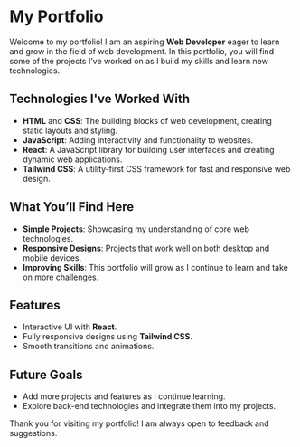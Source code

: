 # My Portfolio

Welcome to my portfolio! I am an aspiring **Web Developer** eager to learn and grow in the field of web development. In this portfolio, you will find some of the projects I’ve worked on as I build my skills and learn new technologies.

## Technologies I've Worked With

- **HTML** and **CSS**: The building blocks of web development, creating static layouts and styling.
- **JavaScript**: Adding interactivity and functionality to websites.
- **React**: A JavaScript library for building user interfaces and creating dynamic web applications.
- **Tailwind CSS**: A utility-first CSS framework for fast and responsive web design.

## What You’ll Find Here

- **Simple Projects**: Showcasing my understanding of core web technologies.
- **Responsive Designs**: Projects that work well on both desktop and mobile devices.
- **Improving Skills**: This portfolio will grow as I continue to learn and take on more challenges.

## Features

- Interactive UI with **React**.
- Fully responsive designs using **Tailwind CSS**.
- Smooth transitions and animations.

## Future Goals

- Add more projects and features as I continue learning.
- Explore back-end technologies and integrate them into my projects.

Thank you for visiting my portfolio! I am always open to feedback and suggestions.
